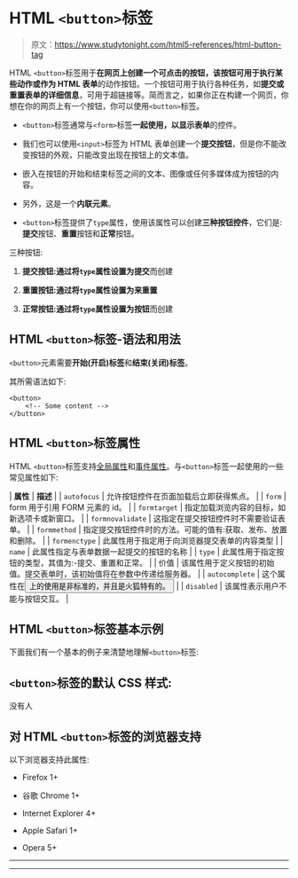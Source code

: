 # HTML `<button>`标签

> 原文：<https://www.studytonight.com/html5-references/html-button-tag>

HTML `<button>`标签用于**在网页上创建一个可点击的按钮，该按钮可用于执行某些动作或作为 HTML 表单**的动作按钮。一个按钮可用于执行各种任务，如**提交或重置表单的详细信息**，可用于超链接等。简而言之，如果你正在构建一个网页，你想在你的网页上有一个按钮，你可以使用`<button>`标签。

*   `<button>`标签通常与`<form>`标签**一起使用，以显示表单**的控件。

*   我们也可以使用`<input>`标签为 HTML 表单创建一个**提交按钮**，但是你不能改变按钮的外观，只能改变出现在按钮上的文本值。

*   嵌入在按钮的开始和结束标签之间的文本、图像或任何多媒体成为按钮的内容。

*   另外，这是一个**内联元素**。

*   `<button>`标签提供了`type`属性，使用该属性可以创建**三种按钮控件**，它们是:**提交**按钮、**重置**按钮和**正常**按钮。

三种按钮:

1.  **提交按钮:**通过将`type`属性设置为**提交**而创建

2.  **重置按钮:**通过将`type`属性设置为**来重置**

3.  **正常按钮:**通过将`type`属性设置为**按钮**而创建

## HTML `<button>`标签-语法和用法

`<button>`元素需要**开始(开启)标签**和**结束(关闭)标签**。

其所需语法如下:

```
<button>
    <!-- Some content -->
</button>
```

## HTML `<button>`标签属性

HTML `<button>`标签支持[全局属性](https://www.studytonight.com/html5-references/html-global-attributes)和[事件属性](https://www.studytonight.com/html5-references/html-event-attributes)。与`<button>`标签一起使用的一些常见属性如下:

| **属性** | **描述** |
| `autofocus` | 允许按钮控件在页面加载后立即获得焦点。 |
| `form` | form 用于引用 FORM 元素的 id。 |
| `formtarget` | 指定加载浏览内容的目标，如新选项卡或新窗口。 |
| `formnovalidate` | 这指定在提交按钮控件时不需要验证表单。 |
| `formmethod` | 指定提交按钮控件时的方法。可能的值有:获取、发布、放置和删除。 |
| `formenctype` | 此属性用于指定用于向浏览器提交表单的内容类型 |
| `name` | 此属性指定与表单数据一起提交的按钮的名称 |
| `type` | 此属性用于指定按钮的类型，其值为:-提交、重置和正常。 |
| 价值 | 该属性用于定义按钮的初始值。提交表单时，该初始值将在参数中传递给服务器。 |
| `autocomplete` | 这个属性在<button>上的使用是非标准的，并且是火狐特有的。</button> |
| `disabled` | 该属性表示用户不能与按钮交互。 |

## HTML `<button>`标签基本示例

下面我们有一个基本的例子来清楚地理解`<button>`标签:

## `<button>`标签的默认 CSS 样式:

没有人

## 对 HTML `<button>`标签的浏览器支持

以下浏览器支持此属性:

*   Firefox 1+

*   谷歌 Chrome 1+

*   Internet Explorer 4+

*   Apple Safari 1+

*   Opera 5+

* * *

* * *